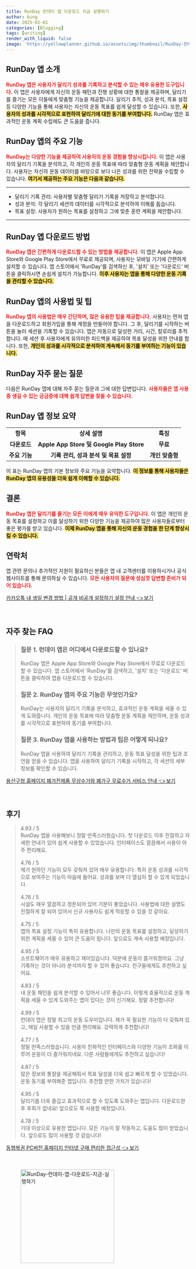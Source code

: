 ```yaml
---
title: RunDay 런데이 앱 다운로드 지금 실행하기
author: bing
date: 2025-02-01
categories: [Blogging]
tags: [writing]
render_with_liquid: false
image: 'https://yellowplanner.github.io/assets/img/thumbnail/RunDay-런데이-앱-다운로드-지금-실행하기.webp'
---
```



<h2 id='RunDay_앱_소개'>RunDay 앱 소개</h2>

<p><b><span style="color: #ee2323;">RunDay 앱은 사용자가 달리기 성과를 기록하고 분석할 수 있는 매우 유용한 도구입니다.</span></b> 이 앱은 사용자에게 자신의 운동 패턴과 진행 상황에 대한 통찰을 제공하며, 달리기를 즐기는 모든 이들에게 맞춤형 기능을 제공합니다. 달리기 추적, 성과 분석, 목표 설정 등 다양한 기능을 통해 사용자는 자신의 운동 목표를 쉽게 달성할 수 있습니다. 또한, <b><span style="background-color: #ffe066;">사용자의 성과를 시각적으로 표현하여 달리기에 대한 동기를 부여합니다.</span></b> RunDay 앱은 효과적인 운동 계획 수립에도 큰 도움을 줍니다. </p>

<h2 id='RunDay_앱_주요_기능'>RunDay 앱의 주요 기능</h2>

<p><b><span style="color: #ee2323;">RunDay는 다양한 기능을 제공하여 사용자의 운동 경험을 향상시킵니다.</span></b> 이 앱은 사용자의 달리기 기록을 분석하고, 각 개인의 운동 목표에 따라 맞춤형 운동 계획을 제안합니다. 사용자는 자신의 운동 데이터를 바탕으로 보다 나은 성과를 위한 전략을 수립할 수 있습니다. <b><span style="background-color: #ffe066;">여기서 제공하는 주요 기능은 다음과 같습니다.</span></b></p>

<hr />

<ul>
    <li>달리기 기록 관리: 사용자별 맞춤형 달리기 기록을 저장하고 분석합니다.</li>
    <li>성과 분석: 각 달리기 세션의 데이터를 시각적으로 분석하여 이해를 돕습니다.</li>
    <li>목표 설정: 사용자가 원하는 목표를 설정하고 그에 맞춘 훈련 계획을 제안합니다.</li>
</ul>

<hr />

<h2 id='RunDay_앱_다운로드_방법'>RunDay 앱 다운로드 방법</h2>

<p><b><span style="color: #ee2323;">RunDay 앱은 간편하게 다운로드할 수 있는 방법을 제공합니다.</span></b> 이 앱은 Apple App Store와 Google Play Store에서 무료로 제공되며, 사용자는 모바일 기기에 간편하게 설치할 수 있습니다. 앱 스토어에서 'RunDay'를 검색하신 후, '설치' 또는 '다운로드' 버튼을 클릭하시면 손쉽게 설치가 가능합니다. <b><span style="background-color: #ffe066;">이후 사용자는 앱을 통해 다양한 운동 기록을 관리할 수 있습니다.</span></b></p>

<h2 id='RunDay_앱_사용법_및_팁'>RunDay 앱의 사용법 및 팁</h2>

<p><b><span style="color: #ee2323;">RunDay 앱의 사용법은 매우 간단하며, 많은 유용한 팁을 제공합니다.</span></b> 사용자는 먼저 앱을 다운로드하고 회원가입을 통해 계정을 만들어야 합니다. 그 후, 달리기를 시작하는 버튼을 눌러 세션을 기록할 수 있습니다. 앱은 자동으로 달성한 거리, 시간, 칼로리를 추적합니다. 매 세션 후 사용자에게 유의미한 피드백을 제공하여 목표 달성을 위한 안내를 합니다. 또한, <b><span style="background-color: #ffe066;">개인의 성과를 시각적으로 분석하여 계속해서 동기를 부여하는 기능이 있습니다.</span></b></p>

<h2 id='RunDay_자주_묻는_질문'>RunDay 자주 묻는 질문</h2>

<p>다음은 RunDay 앱에 대해 자주 묻는 질문과 그에 대한 답변입니다. <b><span style="color: #ee2323;">사용자들은 앱 사용 중 생길 수 있는 궁금증에 대해 쉽게 답변을 찾을 수 있습니다.</span></b></p>

<h2 id='정보_정리'>RunDay 앱 정보 요약</h2>

<table>
    <tr>
        <td style="text-align: center; height: 17px;"><b>항목</b></td>
        <td style="text-align: center; height: 17px;"><b>상세 설명</b></td>
        <td style="text-align: center; height: 17px;"><b>특징</b></td>
    </tr>
    <tr>
        <td style="text-align: center; height: 17px;"><b>다운로드</b></td>
        <td style="text-align: center; height: 17px;"><b>Apple App Store 및 Google Play Store</b></td>
        <td style="text-align: center; height: 17px;"><b>무료</b></td>
    </tr>
    <tr>
        <td style="text-align: center; height: 17px;"><b>주요 기능</b></td>
        <td style="text-align: center; height: 17px;"><b>기록 관리, 성과 분석 및 목표 설정</b></td>
        <td style="text-align: center; height: 17px;"><b>개인 맞춤형</b></td>
    </tr>
</table>

<p>이 표는 RunDay 앱의 기본 정보와 주요 기능을 요약합니다. <b><span style="background-color: #ffe066;">이 정보를 통해 사용자들은 RunDay 앱의 유용성을 더욱 쉽게 이해할 수 있습니다.</span></b></p>

<h2 id='결론'>결론</h2>

<p><b><span style="color: #ee2323;">RunDay 앱은 달리기를 즐기는 모든 이에게 매우 유익한 도구입니다.</span></b> 이 앱은 개인의 운동 목표를 설정하고 이를 달성하기 위한 다양한 기능을 제공하여 많은 사용자들로부터 좋은 평가를 받고 있습니다. <b><span style="background-color: #ffe066;">이제 RunDay 앱을 통해 자신의 운동 경험을 한 단계 향상시킬 수 있습니다.</span></b></p>

<h2 id='연락_처'>연락처</h2>

<p>앱 관련 문의나 추가적인 지원이 필요하신 분들은 앱 내 고객센터를 이용하시거나 공식 웹사이트를 통해 문의하실 수 있습니다. <b><span style="color: #ee2323;">모든 사용자의 질문에 성심껏 답변할 준비가 되어 있습니다.</span></b></p>


<p><a class="click-button" title="카카오톡 내 생일 변경 방법 | 공개 비공개 설정하기 설정 안내" href="https://yellowplanner.github.io/posts/%EC%B9%B4%EC%B9%B4%EC%98%A4%ED%86%A1-%EB%82%B4-%EC%83%9D%EC%9D%BC-%EB%B3%80%EA%B2%BD-%EB%B0%A9%EB%B2%95-%EA%B3%B5%EA%B0%9C-%EB%B9%84%EA%B3%B5%EA%B0%9C-%EC%84%A4%EC%A0%95%ED%95%98%EA%B8%B0-%EC%84%A4%EC%A0%95-%EC%95%88%EB%82%B4/" rel="dofollow">카카오톡 내 생일 변경 방법 | 공개 비공개 설정하기 설정 안내 👈 보기</a></p><br>
<h2 id='자주_찾는_FAQ'>자주 찾는 FAQ</h2>
<div itemscope="" itemtype="https://schema.org/FAQPage"> 
<blockquote> 
<div itemscope="" itemprop="mainEntity" itemtype="https://schema.org/Question"> 
<h3 itemprop="name">질문 1. 런데이 앱은 어디에서 다운로드할 수 있나요?</h3> 
<div itemscope="" itemprop="acceptedAnswer" itemtype="https://schema.org/Answer"> 
<span itemprop="text"> 
<p>RunDay 앱은 Apple App Store와 Google Play Store에서 무료로 다운로드할 수 있습니다. 앱 스토어에서 'RunDay'를 검색하고, '설치' 또는 '다운로드' 버튼을 클릭하여 앱을 다운로드할 수 있습니다.</p> 
</span> 
</div> 
</div> 
<div itemscope="" itemprop="mainEntity" itemtype="https://schema.org/Question"> 
<h3 itemprop="name">질문 2. RunDay 앱의 주요 기능은 무엇인가요?</h3> 
<div itemscope="" itemprop="acceptedAnswer" itemtype="https://schema.org/Answer"> 
<span itemprop="text"> 
<p>RunDay는 사용자의 달리기 기록을 분석하고, 효과적인 운동 계획을 세울 수 있게 도와줍니다. 개인의 운동 목표에 따라 맞춤형 운동 계획을 제안하며, 운동 성과를 시각적으로 표현하여 동기를 부여합니다.</p> 
</span> 
</div> 
</div> 
<div itemscope="" itemprop="mainEntity" itemtype="https://schema.org/Question"> 
<h3 itemprop="name">질문 3. RunDay 앱을 사용하는 방법과 팁은 어떻게 되나요?</h3> 
<div itemscope="" itemprop="acceptedAnswer" itemtype="https://schema.org/Answer"> 
<span itemprop="text"> 
<p>RunDay 앱을 사용하여 달리기 기록을 관리하고, 운동 목표 달성을 위한 팁과 조언을 얻을 수 있습니다. 앱을 사용하여 달리기 기록을 시작하고, 각 세션의 세부 정보를 확인할 수 있습니다.</p> 
</span> 
</div> 
</div> 
</blockquote> 
</div>
<p><a class="click-button" title="용산구청 홈페이지 폐가전제품 무상수거와 폐가구 무료수거 서비스 안내" href="https://yellowplanner.github.io/posts/%EC%9A%A9%EC%82%B0%EA%B5%AC%EC%B2%AD-%ED%99%88%ED%8E%98%EC%9D%B4%EC%A7%80-%ED%8F%90%EA%B0%80%EC%A0%84%EC%A0%9C%ED%92%88-%EB%AC%B4%EC%83%81%EC%88%98%EA%B1%B0%EC%99%80-%ED%8F%90%EA%B0%80%EA%B5%AC-%EB%AC%B4%EB%A3%8C%EC%88%98%EA%B1%B0-%EC%84%9C%EB%B9%84%EC%8A%A4-%EC%95%88%EB%82%B4/" rel="dofollow">용산구청 홈페이지 폐가전제품 무상수거와 폐가구 무료수거 서비스 안내 👈 보기</a></p><br>
<h2 id='후기'>후기</h2>
<div itemscope itemtype="https://schema.org/Product">
  <blockquote>
  <div itemprop="review" itemscope itemtype="https://schema.org/Review">
      <div itemprop="reviewRating" itemscope itemtype="https://schema.org/Rating"> <span itemprop="ratingValue">4.93</span> / <span itemprop="bestRating">5</span> </div>
      <span itemprop="reviewBody">RunDay 앱을 사용해보니 정말 만족스러웠습니다. 첫 다운로드 이후 친절하고 자세한 안내가 있어 쉽게 사용할 수 있었습니다. 인터페이스도 깔끔해서 사용이 아주 편리해요.</span>
  </div>
  <br>
  <div itemprop="review" itemscope itemtype="https://schema.org/Review">
      <div itemprop="reviewRating" itemscope itemtype="https://schema.org/Rating"> <span itemprop="ratingValue">4.76</span> / <span itemprop="bestRating">5</span> </div>
      <span itemprop="reviewBody">제가 원하던 기능이 모두 갖춰져 있어 매우 유용합니다. 특히 운동 성과를 시각적으로 보여주는 기능이 마음에 들어요. 성과를 보며 더 열심히 할 수 있게 되었습니다.</span>
  </div>
  <br>
  <div itemprop="review" itemscope itemtype="https://schema.org/Review">
      <div itemprop="reviewRating" itemscope itemtype="https://schema.org/Rating"> <span itemprop="ratingValue">4.76</span> / <span itemprop="bestRating">5</span> </div>
      <span itemprop="reviewBody">시설도 매우 깔끔하고 정돈되어 있어 기분이 좋았습니다. 사용법에 대한 설명도 친절하게 잘 되어 있어서 신규 사용자도 쉽게 적응할 수 있을 것 같아요.</span>
  </div>
  <br>
  <div itemprop="review" itemscope itemtype="https://schema.org/Review">
      <div itemprop="reviewRating" itemscope itemtype="https://schema.org/Rating"> <span itemprop="ratingValue">4.75</span> / <span itemprop="bestRating">5</span> </div>
      <span itemprop="reviewBody">앱의 목표 설정 기능이 특히 유용합니다. 나만의 운동 목표를 설정하고, 달성하기 위한 계획을 세울 수 있어 큰 도움이 됩니다. 앞으로도 계속 사용할 예정입니다.</span>
  </div>
  <br>
  <div itemprop="review" itemscope itemtype="https://schema.org/Review">
      <div itemprop="reviewRating" itemscope itemtype="https://schema.org/Rating"> <span itemprop="ratingValue">4.95</span> / <span itemprop="bestRating">5</span> </div>
      <span itemprop="reviewBody">소프트웨어가 매우 유용하고 재미있습니다. 덕분에 운동이 즐거워졌어요. 그냥 기록하는 것이 아니라 분석까지 할 수 있어 좋습니다. 친구들에게도 추천하고 싶어요.</span>
  </div>
  <br>
  <div itemprop="review" itemscope itemtype="https://schema.org/Review">
      <div itemprop="reviewRating" itemscope itemtype="https://schema.org/Rating"> <span itemprop="ratingValue">4.83</span> / <span itemprop="bestRating">5</span> </div>
      <span itemprop="reviewBody">내 운동 패턴을 쉽게 분석할 수 있어서 너무 좋습니다. 이렇게 효율적으로 운동 계획을 세울 수 있게 도와주는 앱이 있다는 것이 신기해요. 정말 추천합니다!</span>
  </div>
  <br>
  <div itemprop="review" itemscope itemtype="https://schema.org/Review">
      <div itemprop="reviewRating" itemscope itemtype="https://schema.org/Rating"> <span itemprop="ratingValue">4.99</span> / <span itemprop="bestRating">5</span> </div>
      <span itemprop="reviewBody">런데이 앱은 정말 최고의 운동 도우미입니다. 제가 꼭 필요한 기능이 다 갖춰져 있고, 매일 사용할 수 있을 만큼 편리해요. 강력하게 추천합니다!</span>
  </div>
  <br>
  <div itemprop="review" itemscope itemtype="https://schema.org/Review">
      <div itemprop="reviewRating" itemscope itemtype="https://schema.org/Rating"> <span itemprop="ratingValue">4.77</span> / <span itemprop="bestRating">5</span> </div>
      <span itemprop="reviewBody">정말 만족스러웠습니다. 사용자 친화적인 인터페이스와 다양한 기능이 조화를 이루어 운동이 더 즐거워지네요. 다른 사람들에게도 추천하고 싶습니다!</span>
  </div>
  <br>
  <div itemprop="review" itemscope itemtype="https://schema.org/Review">
      <div itemprop="reviewRating" itemscope itemtype="https://schema.org/Rating"> <span itemprop="ratingValue">4.87</span> / <span itemprop="bestRating">5</span> </div>
      <span itemprop="reviewBody">많은 정보와 통찰을 제공해줘서 목표 달성을 더욱 쉽고 빠르게 할 수 있었습니다. 운동 동기를 부여해준 앱입니다. 추천할 만한 가치가 있습니다!</span>
  </div>
  <br>
  <div itemprop="review" itemscope itemtype="https://schema.org/Review">
      <div itemprop="reviewRating" itemscope itemtype="https://schema.org/Rating"> <span itemprop="ratingValue">4.95</span> / <span itemprop="bestRating">5</span> </div>
      <span itemprop="reviewBody">달리기를 더욱 즐겁고 효과적으로 할 수 있도록 도와주는 앱입니다. 다운로드한 후 후회가 없네요! 앞으로도 쭉 사용할 예정입니다.</span>
  </div>
  <br>
  <div itemprop="review" itemscope itemtype="https://schema.org/Review">
      <div itemprop="reviewRating" itemscope itemtype="https://schema.org/Rating"> <span itemprop="ratingValue">4.78</span> / <span itemprop="bestRating">5</span> </div>
      <span itemprop="reviewBody">기대 이상으로 유용한 앱입니다. 모든 기능이 잘 작동하고, 도움도 많이 받았습니다. 앞으로도 많이 사용할 것 같습니다!</span>
  </div>
  </blockquote>
</div>
<p><a class="click-button" title="동행복권 PC버전 홈페이지 인터넷 구매 편리한 접근성" href="https://yellowplanner.github.io/posts/%EB%8F%99%ED%96%89%EB%B3%B5%EA%B6%8C-PC%EB%B2%84%EC%A0%84-%ED%99%88%ED%8E%98%EC%9D%B4%EC%A7%80-%EC%9D%B8%ED%84%B0%EB%84%B7-%EA%B5%AC%EB%A7%A4-%ED%8E%B8%EB%A6%AC%ED%95%9C-%EC%A0%91%EA%B7%BC%EC%84%B1/" rel="dofollow">동행복권 PC버전 홈페이지 인터넷 구매 편리한 접근성 👈 보기</a></p><br>
<figure class="image"><img src="https://yellowplanner.github.io/assets/img/thumbnail/RunDay-런데이-앱-다운로드-지금-실행하기.webp" alt="RunDay-런데이-앱-다운로드-지금-실행하기" width="256" height="256"></figure>